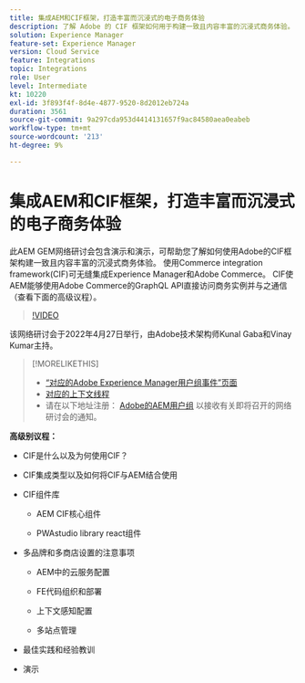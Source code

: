 ```yaml
---
title: 集成AEM和CIF框架，打造丰富而沉浸式的电子商务体验
description: 了解 Adobe 的 CIF 框架如何用于构建一致且内容丰富的沉浸式商务体验。
solution: Experience Manager
feature-set: Experience Manager
version: Cloud Service
feature: Integrations
topic: Integrations
role: User
level: Intermediate
kt: 10220
exl-id: 3f893f4f-8d4e-4877-9520-8d2012eb724a
duration: 3561
source-git-commit: 9a297cda953d4414131657f9ac84580aea0eabeb
workflow-type: tm+mt
source-wordcount: '213'
ht-degree: 9%

---
```


# 集成AEM和CIF框架，打造丰富而沉浸式的电子商务体验

此AEM GEM网络研讨会包含演示和演示，可帮助您了解如何使用Adobe的CIF框架构建一致且内容丰富的沉浸式商务体验。 使用Commerce integration framework(CIF)可无缝集成Experience Manager和Adobe Commerce。 CIF使AEM能够使用Adobe Commerce的GraphQL API直接访问商务实例并与之通信（查看下面的高级议程）。

>[!VIDEO](https://video.tv.adobe.com/v/342565/?quality=12&learn=on)

该网络研讨会于2022年4月27日举行，由Adobe技术架构师Kunal Gaba和Vinay Kumar主持。

>[!MORELIKETHIS]
>
>* [“对应的Adobe Experience Manager用户组事件”页面](https://adobe.ly/3O0uXl5/)
>* [对应的上下文线程](https://adobe.ly/3jorz5r)
>* 请在以下地址注册： [Adobe的AEM用户组](https://aem-augs.adobe.com/) 以接收有关即将召开的网络研讨会的通知。

**高级别议程：**

* CIF是什么以及为何使用CIF？

* CIF集成类型以及如何将CIF与AEM结合使用

* CIF组件库

   * AEM CIF核心组件

   * PWAstudio library react组件

* 多品牌和多商店设置的注意事项

   * AEM中的云服务配置

   * FE代码组织和部署

   * 上下文感知配置

   * 多站点管理

* 最佳实践和经验教训

* 演示
